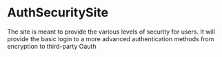 # AuthSecuritySite
The site is meant to provide the various levels of security for users.  It will provide the basic login to a more advanced authentication methods from encryption to third-party Oauth
